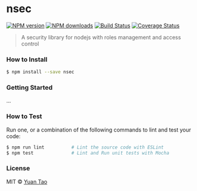 # nsec

[![NPM version](http://img.shields.io/npm/v/nsec.svg?style=flat-square)](https://www.npmjs.com/package/nsec)
[![NPM downloads](http://img.shields.io/npm/dm/nsec.svg?style=flat-square)](https://www.npmjs.com/package/nsec)
[![Build Status](http://img.shields.io/travis/taoyuan/nsec/master.svg?style=flat-square)](https://travis-ci.org/taoyuan/nsec)
[![Coverage Status](https://img.shields.io/coveralls/taoyuan/nsec.svg?style=flat-square)](https://coveralls.io/taoyuan/nsec)

> A security library for nodejs with roles management and access control

### How to Install

```sh
$ npm install --save nsec
```

### Getting Started

...

### How to Test

Run one, or a combination of the following commands to lint and test your code:

```sh
$ npm run lint          # Lint the source code with ESLint
$ npm test              # Lint and Run unit tests with Mocha
```

### License

MIT © [Yuan Tao](https://github.com/taoyuan)
